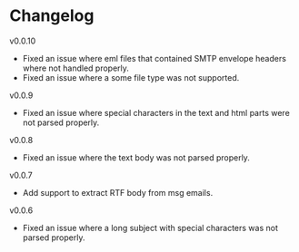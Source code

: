 # Changelog
v0.0.10
* Fixed an issue where eml files that contained SMTP envelope headers where not handled properly.
* Fixed an issue where a some file type was not supported.

v0.0.9
* Fixed an issue where special characters in the text and html parts were not parsed properly.

v0.0.8
* Fixed an issue where the text body was not parsed properly.

v0.0.7
* Add support to extract RTF body from msg emails.

v0.0.6
* Fixed an issue where a long subject with special characters was not parsed properly.
